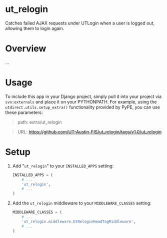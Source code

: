 ut_relogin
==========

Catches failed AJAX requests under UTLogin when a user is logged out, allowing them to login again.

Overview
========
...

Usage
=====

To include this app in your Django project, simply pull it into your project via `svn:externals` and place it on your PYTHONPATH. For example, using the `utdirect.utils.setup_extra()` functionality provided by PyPE, you can use these parameters:

> path: extra/ut_relogin

> URL: ~~https://github.com/UT-Austin-FIS/ut_relogin/tags/v1.0/ut_relogin~~

Setup
=====

1. Add "`ut_relogin`" to your `INSTALLED_APPS` setting:
      ```python
      INSTALLED_APPS = (
          # ...
          'ut_relogin',
          # ...
      )
      ```

1. Add the `ut_relogin` middleware to your `MIDDLEWARE_CLASSES` setting:
      ```python
      MIDDLEWARE_CLASSES = (
          # ...
          'ut_relogin.middleware.UtReloginHeadTagMiddleware',
          # ...
      )
      ```
